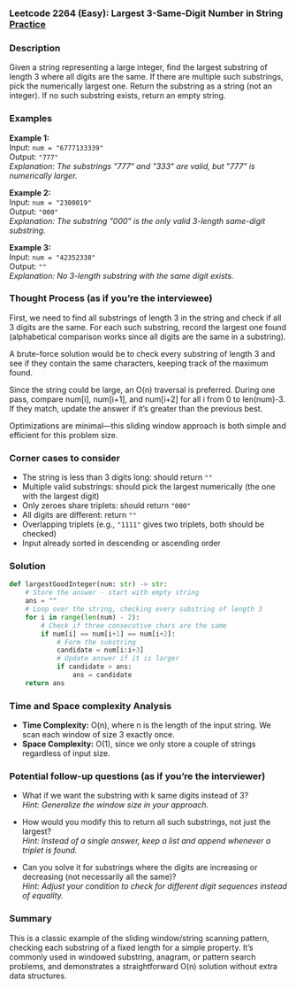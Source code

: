 ### Leetcode 2264 (Easy): Largest 3-Same-Digit Number in String [Practice](https://leetcode.com/problems/largest-3-same-digit-number-in-string)

### Description  
Given a string representing a large integer, find the largest substring of length 3 where all digits are the same. If there are multiple such substrings, pick the numerically largest one. Return the substring as a string (not an integer). If no such substring exists, return an empty string.

### Examples  

**Example 1:**  
Input: `num = "6777133339"`  
Output: `"777"`  
*Explanation: The substrings "777" and "333" are valid, but "777" is numerically larger.*

**Example 2:**  
Input: `num = "2300019"`  
Output: `"000"`  
*Explanation: The substring "000" is the only valid 3-length same-digit substring.*

**Example 3:**  
Input: `num = "42352338"`  
Output: `""`  
*Explanation: No 3-length substring with the same digit exists.*

### Thought Process (as if you’re the interviewee)  
First, we need to find all substrings of length 3 in the string and check if all 3 digits are the same. For each such substring, record the largest one found (alphabetical comparison works since all digits are the same in a substring).  

A brute-force solution would be to check every substring of length 3 and see if they contain the same characters, keeping track of the maximum found.

Since the string could be large, an O(n) traversal is preferred. During one pass, compare num[i], num[i+1], and num[i+2] for all i from 0 to len(num)-3. If they match, update the answer if it’s greater than the previous best.

Optimizations are minimal—this sliding window approach is both simple and efficient for this problem size.

### Corner cases to consider  
- The string is less than 3 digits long: should return `""`
- Multiple valid substrings: should pick the largest numerically (the one with the largest digit)
- Only zeroes share triplets: should return `"000"`
- All digits are different: return `""`
- Overlapping triplets (e.g., `"1111"` gives two triplets, both should be checked)
- Input already sorted in descending or ascending order

### Solution

```python
def largestGoodInteger(num: str) -> str:
    # Store the answer - start with empty string
    ans = ""
    # Loop over the string, checking every substring of length 3
    for i in range(len(num) - 2):
        # Check if three consecutive chars are the same
        if num[i] == num[i+1] == num[i+2]:
            # Form the substring
            candidate = num[i:i+3]
            # Update answer if it is larger
            if candidate > ans:
                ans = candidate
    return ans
```

### Time and Space complexity Analysis  

- **Time Complexity:** O(n), where n is the length of the input string. We scan each window of size 3 exactly once.
- **Space Complexity:** O(1), since we only store a couple of strings regardless of input size.

### Potential follow-up questions (as if you’re the interviewer)  

- What if we want the substring with k same digits instead of 3?  
  *Hint: Generalize the window size in your approach.*

- How would you modify this to return all such substrings, not just the largest?  
  *Hint: Instead of a single answer, keep a list and append whenever a triplet is found.*

- Can you solve it for substrings where the digits are increasing or decreasing (not necessarily all the same)?  
  *Hint: Adjust your condition to check for different digit sequences instead of equality.*

### Summary
This is a classic example of the sliding window/string scanning pattern, checking each substring of a fixed length for a simple property. It’s commonly used in windowed substring, anagram, or pattern search problems, and demonstrates a straightforward O(n) solution without extra data structures.